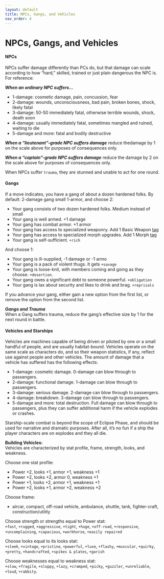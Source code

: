 ```yaml
---
layout: default
title: NPCs, Gangs, and Vehicles
nav_order: 4
---
```


# NPCs, Gangs, and Vehicles

#### **NPCs**

NPCs suffer damage differently than PCs do, but that damage can scale according to how “hard,” skilled, trained or just plain dangerous the NPC is. For reference:

**_When an ordinary NPC suffers…_**

*   1-damage: cosmetic damage, pain, concussion, fear
*   2-damage: wounds, unconsciousness, bad pain, broken bones, shock, likely fatal
*   3-damage: 50-50 immediately fatal, otherwise terrible wounds, shock, death soon
*   4-damage: usually immediately fatal, sometimes mangled and ruined, waiting to die
*   5-damage and more: fatal and bodily destructive

**_When a “lieutenant”-grade NPC suffers damage_** reduce thedamage by 1 on the scale above for purposes of consequences only.

**_When a “captain”-grade NPC suffers damage_** reduce the damage by 2 on the scale above for purposes of consequences only.

When NPCs suffer `trauma`, they are stunned and unable to act for one round.

#### **Gangs**

If a move indicates, you have a gang of about a dozen hardened folks. By default: 2-damage gang small 1-armor, and choose 2:

*   Your gang consists of two dozen hardened folks. Medium instead of small
*   Your gang is well armed. +1 damage
*   Your gang has combat armor. +1 armor
*   Your gang has access to specialized weaponry. Add 1 Basic Weapon [tag](/content/tags)
*   Your gang has access to specialized morph upgrades. Add 1 Morph [tag](/content/tags)
*   Your gang is self-sufficient. `+rich`  
    

And choose 1:

*   Your gang is ill-supplied, -1 damage or -1 armo
*   Your gang is a pack of violent thugs. It gets `+savage`
*   Your gang is loose-knit, with members coming and going as they choose. `+desertion`.
*   Your gang owes a significant debt to someone powerful. `+obligation`
*   Your gang is lax about security and likes to drink and brag. `+reprisals`  
    

If you advance your gang, either gain a new option from the first list, or remove the option from the second list.

**_Gangs and Trauma_**  
When a Gang suffers trauma, reduce the gang’s effective size by 1 for the next round in battle.

#### **Vehicles and Starships**

Vehicles are machines capable of being driven or piloted by one or a small handful of people, and are usually habitat-bound. Vehicles operate on the same scale as characters do, and so their weapon statistics, if any, reflect use against people and other vehicles. The amount of damage that a vehicle has suffered has the following effects:

*   1-damage: cosmetic damage. 0-damage can blow through to passengers.
*   2-damage: functional damage. 1-damage can blow through to passengers.
*   3-damage: serious damage. 2-damage can blow through to passengers.
*   4-damage: breakdown. 3-damage can blow through to passengers.
*   5-damage and more: total destruction. Full damage can blow through to passengers, plus they can suffer additional harm if the vehicle explodes or crashes.

Starship-scale combat is beyond the scope of Eclipse Phase, and should be used for narrative and dramatic purposes. After all, it’s no fun if a ship the player characters are on explodes and they all die.

**Building Vehicles:**  
Vehicles are characterized by stat profile, frame, strength, looks, and weakness.

Choose one stat profile:

*   Power +2, looks +1, armor +1, weakness +1
*   Power +2, looks +2, armor 0, weakness +1
*   Power +1, looks +2, armor +1, weakness +1
*   Power +2, looks +1, armor +2, weakness +2

Choose frame:  

*   aircar, compact, off-road vehicle, ambulance, shuttle, tank, fighter-craft, construction/utility

Choose strength or strengths equal to Power stat:  
`+fast`, `+rugged`, `+aggressive`, `+tight`, `+huge`, `+off-road`, `+responsive`, `+uncomplaining`, `+capacious`, `+workhorse`, `+easily repaired`

Choose looks equal to its looks stat:  
`+sleek`, `+vintage`, `+pristine`, `+powerful`, `+luxe`, `+flashy`, `+muscular`, `+quirky`, `+pretty`, `+handcrafted`, `+spikes & plates`, `+garish`

Choose weaknesses equal to weakness stat:  
`+slow`, `+fragile`, `+sloppy`, `+lazy`, `+cramped`, `+picky`, `+guzzler`, `+unreliable`, `+loud`, `+rabbity`.
